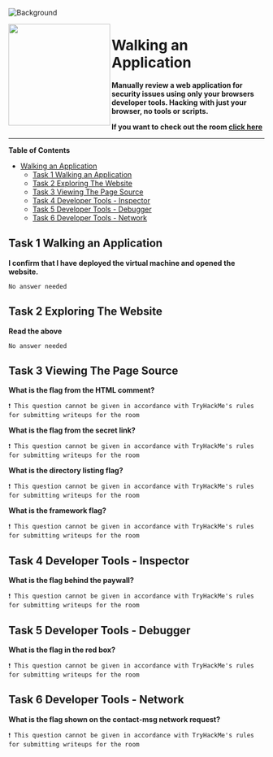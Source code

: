![Background](https://tryhackme-images.s3.amazonaws.com/user-uploads/5efe36fb68daf465530ca761/room-content/03376575e888fd097280c51469c29fbc.png)

<img src="https://tryhackme-images.s3.amazonaws.com/room-icons/0d8016560b5c32a92c56c289cea4b155.png" width="200" height="200" align="left">

# Walking an Application

**Manually review a web application for security issues using only your browsers developer tools. Hacking with just your browser, no tools or scripts.**

**If you want to check out the room [click here](https://tryhackme.com/room/walkinganapplication)**

---

**Table of Contents**

- [Walking an Application](#walking-an-application)
  - [Task 1 Walking an Application](#task-1-walking-an-application)
  - [Task 2 Exploring The Website](#task-2-exploring-the-website)
  - [Task 3 Viewing The Page Source](#task-3-viewing-the-page-source)
  - [Task 4 Developer Tools - Inspector](#task-4-developer-tools---inspector)
  - [Task 5 Developer Tools - Debugger](#task-5-developer-tools---debugger)
  - [Task 6 Developer Tools - Network](#task-6-developer-tools---network)

## Task 1 Walking an Application

**I confirm that I have deployed the virtual machine and opened the website.**

    No answer needed

## Task 2 Exploring The Website

**Read the above**

    No answer needed

## Task 3 Viewing The Page Source

**What is the flag from the HTML comment?**

    ❗ This question cannot be given in accordance with TryHackMe's rules for submitting writeups for the room
**What is the flag from the secret link?**

    ❗ This question cannot be given in accordance with TryHackMe's rules for submitting writeups for the room
**What is the directory listing flag?**

    ❗ This question cannot be given in accordance with TryHackMe's rules for submitting writeups for the room
**What is the framework flag?**

    ❗ This question cannot be given in accordance with TryHackMe's rules for submitting writeups for the room

## Task 4 Developer Tools - Inspector

**What is the flag behind the paywall?**

    ❗ This question cannot be given in accordance with TryHackMe's rules for submitting writeups for the room

## Task 5 Developer Tools - Debugger

**What is the flag in the red box?**

    ❗ This question cannot be given in accordance with TryHackMe's rules for submitting writeups for the room

## Task 6 Developer Tools - Network

**What is the flag shown on the contact-msg network request?**

    ❗ This question cannot be given in accordance with TryHackMe's rules for submitting writeups for the room
